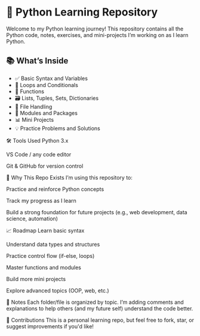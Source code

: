 # 🐍 Python Learning Repository

Welcome to my Python learning journey! This repository contains all the Python code, notes, exercises, and mini-projects I’m working on as I learn Python.

## 📚 What’s Inside

- ✅ Basic Syntax and Variables
- 🔁 Loops and Conditionals
- 🧠 Functions
- 🗃️ Lists, Tuples, Sets, Dictionaries
- 📂 File Handling
- 🧪 Modules and Packages
- 📊 Mini Projects
- 💡 Practice Problems and Solutions

🛠 Tools Used
Python 3.x

VS Code / any code editor

Git & GitHub for version control

📌 Why This Repo Exists
I’m using this repository to:

Practice and reinforce Python concepts

Track my progress as I learn

Build a strong foundation for future projects (e.g., web development, data science, automation)

📈 Roadmap
 Learn basic syntax

 Understand data types and structures

 Practice control flow (if-else, loops)

 Master functions and modules

 Build more mini projects

 Explore advanced topics (OOP, web, etc.)

📝 Notes
Each folder/file is organized by topic. I’m adding comments and explanations to help others (and my future self) understand the code better.

🙌 Contributions
This is a personal learning repo, but feel free to fork, star, or suggest improvements if you'd like!
